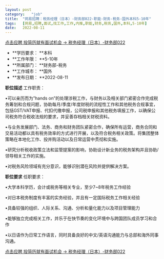 ```yaml
---
layout:	post
category:	"job"
title:	"网易招聘：税务经理（日本）-财务部022-职能-财务-税务-国外本科5-10年"
tags:	[网易,招聘,面试,找工作,工作,内推,职能,财务,税务,国外,本科,5-10年]
date:	2022-08-11
---
```


[点击应聘 投简历就有面试机会 -> 税务经理（日本）-财务部022](http://mobile.bole.netease.com/bole/boleDetail?id=39503&employeeId=346f03c3cda5f04c&key=all)



- **学历要求： **本科
- **工作年限： **5-10年
- **所属部门： **财务部-税务
- **工作城市： **国外
- **发布日期： **2022-08-11



**职位描述**
工作职责：

•可以亲历而为”hands on”的处理涉税工作，与财务以及相关部门紧密合作完成税务筹划和合规问题，协助每月/季度/年度财税的流程性工作和其他税务合规事宜，包括GST/VAT申报、代扣代缴申报，公司税申报和其他税务填报工作，以确保公司税务符合税收法规的要求，并妥善存档相关财税资料。

•与业务发展部门、法务、商务和财务团队紧密合作，确保所有运营，商务合同和交易活动都以具有税务效率的方式进行开展，以及符合税务相关政策。将集团整体策略在本地化工作、投并购活动以及日常运营中贯彻和实施。

•研究分析税收政策立法和监管提案的影响，协助设计新业务的税务架构并且协助/领导相关工作的实施。

•对税务风险领域有充分意识，能够识别潜在风险并提供解决方案。




**职位要求**
任职要求：

•大学本科学历，会计或税务等相关专业，至少7~8年税务工作经验

•对日本税务制度有丰富的实务经验，并且有一定国际税务工作相关经验

•具备较强的组织、人际关系、沟通、分析和量化能力以及项目管理能力

•能够独立完成相关工作，并乐于在快节奏的变化环境中与跨国团队成员学习和合作

•以日语作为日常工作语言，同时具备良好的中文/英语沟通能力与总部和海外同事沟通。




[点击应聘 投简历就有面试机会 -> 税务经理（日本）-财务部022](http://mobile.bole.netease.com/bole/boleDetail?id=39503&employeeId=346f03c3cda5f04c&key=all)